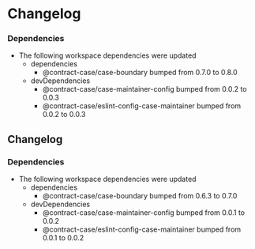 # Changelog

### Dependencies

* The following workspace dependencies were updated
  * dependencies
    * @contract-case/case-boundary bumped from 0.7.0 to 0.8.0
  * devDependencies
    * @contract-case/case-maintainer-config bumped from 0.0.2 to 0.0.3
    * @contract-case/eslint-config-case-maintainer bumped from 0.0.2 to 0.0.3

## Changelog

### Dependencies

* The following workspace dependencies were updated
  * dependencies
    * @contract-case/case-boundary bumped from 0.6.3 to 0.7.0
  * devDependencies
    * @contract-case/case-maintainer-config bumped from 0.0.1 to 0.0.2
    * @contract-case/eslint-config-case-maintainer bumped from 0.0.1 to 0.0.2
